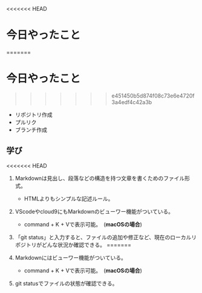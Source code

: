 <<<<<<< HEAD
# 今日やったこと
=======
 # 今日やったこと
>>>>>>> e451450b5d874f08c73e6e4720f3a4edf4c42a3b

 - リポジトリ作成
 - プルリク
 - ブランチ作成

 ## 学び
<<<<<<< HEAD
 1. Markdownは見出し、段落などの構造を持つ文章を書くためのファイル形式。
       - HTMLよりもシンプルな記述ルール。
       
 2. VScodeやcloud9にもMarkdownのビューワー機能がついている。
       - command + K + Vで表示可能。　(**macOSの場合**)　
      
 3. 「git status」と入力すると、ファイルの追加や修正など、現在のローカルリポジトリがどんな状況か確認できる。
=======
 1. Markdownにはビューワー機能がついている。
       - command + K + Vで表示可能。　(**macOSの場合**)　
 2. git statusでファイルの状態が確認できる。

